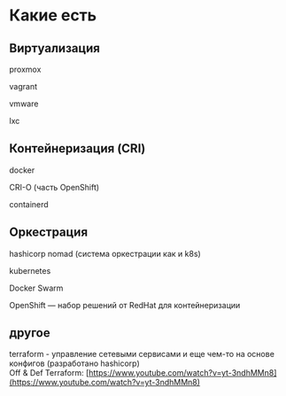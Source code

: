 # Какие есть

## Виртуализация

proxmox

vagrant

vmware

lxc

## Контейнеризация (CRI)

docker

CRI-O (часть OpenShift)

containerd

## Оркестрация

hashicorp nomad (система оркестрации как и k8s)

kubernetes

Docker Swarm

OpenShift — набор решений от RedHat  для контейнеризации&#x20;

## другое

terraform - управление сетевыми сервисами и еще чем-то на основе конфигов (разработано hashicorp)\
Off & Def Terraform: [https://www.youtube.com/watch?v=yt-3ndhMMn8](https://www.youtube.com/watch?v=yt-3ndhMMn8)





